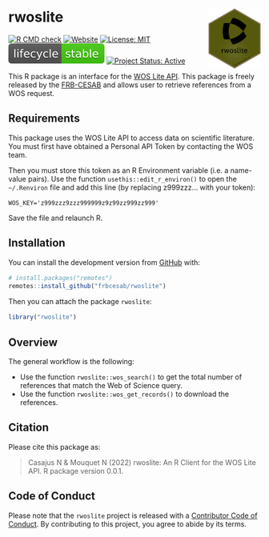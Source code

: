 
<!-- README.md is generated from README.Rmd. Please edit that file -->

# rwoslite <img src="man/figures/hexsticker.png" height="120px" align="right" style="float:right; height:120px;"/>

<!-- badges: start -->

[![R CMD
check](https://github.com/FRBCesab/rwoslite/actions/workflows/R-CMD-check.yaml/badge.svg)](https://github.com/FRBCesab/rwoslite/actions/workflows/R-CMD-check.yaml)
[![Website](https://github.com/FRBCesab/rwoslite/actions/workflows/pkgdown.yaml/badge.svg)](https://github.com/FRBCesab/rwoslite/actions/workflows/pkgdown.yaml)
[![License:
MIT](https://img.shields.io/badge/License-MIT-yellow.svg)](https://choosealicense.com/licenses/mit/)
[![LifeCycle](man/figures/lifecycle/lifecycle-stable.svg)](https://lifecycle.r-lib.org/articles/stages.html#stable)
[![Project Status:
Active](https://www.repostatus.org/badges/latest/active.svg)](https://www.repostatus.org/#active)
<!-- badges: end -->

This R package is an interface for the [WOS Lite
API](https://developer.clarivate.com/apis/woslite). This package is
freely released by the
[FRB-CESAB](https://www.fondationbiodiversite.fr/en/about-the-foundation/le-cesab/)
and allows user to retrieve references from a WOS request.

## Requirements

This package uses the WOS Lite API to access data on scientific
literature. You must first have obtained a Personal API Token by
contacting the WOS team.

Then you must store this token as an R Environment variable (i.e. a
name-value pairs). Use the function `usethis::edit_r_environ()` to open
the `~/.Renviron` file and add this line (by replacing z999zzz… with
your token):

    WOS_KEY='z999zzz9zzz999999z9z99zz999zz999'

Save the file and relaunch R.

## Installation

You can install the development version from
[GitHub](https://github.com/) with:

``` r
# install.packages("remotes")
remotes::install_github("frbcesab/rwoslite")
```

Then you can attach the package `rwoslite`:

``` r
library("rwoslite")
```

## Overview

The general workflow is the following:

- Use the function `rwoslite::wos_search()` to get the total number of
  references that match the Web of Science query.
- Use the function `rwoslite::wos_get_records()` to download the
  references.

## Citation

Please cite this package as:

> Casajus N & Mouquet N (2022) rwoslite: An R Client for the WOS Lite
> API. R package version 0.0.1.

## Code of Conduct

Please note that the `rwoslite` project is released with a [Contributor
Code of
Conduct](https://contributor-covenant.org/version/2/0/CODE_OF_CONDUCT.html).
By contributing to this project, you agree to abide by its terms.
